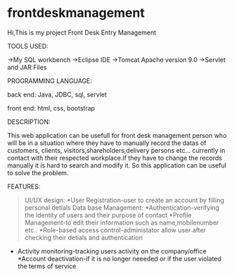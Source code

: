 # frontdeskmanagement
Hi,This is my project Front Desk Entry Management

TOOLS USED:

->My SQL workbench
->Eclipse IDE
->Tomcat Apache version 9.0
->Servlet and JAR Files

PROGRAMMING LANGUAGE:

back end: Java, JDBC, sql, servlet

front end: html, css, bootstrap         

DESCRIPTION:

This web application can be usefull for front desk management person who will be in a situation
where they have to manually record the datas of customers, clients, visitors,shareholders,delivery persons etc... 
currently in contact with their respected workplace.If they have to change the records manually it is hard to search and modify it.
So this application can be useful to solve the problem.

FEATURES:

>UI/UX design:
*User Registration-user to create an account by filling personal detials
>Data base Management:
*Authentication-verifying the identity of users and their purpose of contact
*Profile Management-to edit their information such as name,mobilenumber etc..
*Role-based access control-administator allow user after checking their detials and authentication
* Activity monitoring-tracking users activity on the company/office
*Account deactivation-if it is no longer neeeded or if the user violated the terms of service 
